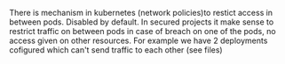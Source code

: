 There is mechanism in kubernetes (network policies)to restict access in between pods. Disabled by default.
In secured projects it make sense to restrict traffic on between pods in case of breach on one of the pods, no access given on other resources.
For example we have 2 deployments cofigured which can't send traffic to each other (see files)
